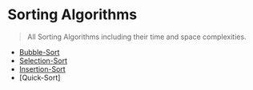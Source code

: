 # Sorting Algorithms
>All Sorting Algorithms including their time and space complexities.
 - [Bubble-Sort](https://github.com/ColonelAVP/Problem-Solving-/blob/master/Algorithms/Sorting-Algorithms/Bubble_Sort.py)
 - [Selection-Sort](https://github.com/ColonelAVP/Problem-Solving-/blob/master/Algorithms/Sorting-Algorithms/Selection_Sort.py)
 - [Insertion-Sort](https://github.com/ColonelAVP/Problem-Solving-/blob/master/Algorithms/Sorting-Algorithms/Insertion_Sort.py)
 - [Quick-Sort]
